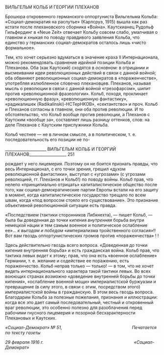 ВИЛЬГЕЛЬМ КОЛЬБ И ГЕОРГИИ ПЛЕХАНОВ

Брошюра откровенного германского оппортуниста Вильгельма Кольба: «Социал-демократия на распутье» (Карлсруэ, 1915) вышла как раз кстати после плехановского сборника «Война». Каутскианец Рудольф Гильфердинг в «Neue Zeit» отвечает Кольбу совсем слабо, умалчивая о главном и хныкая по поводу правдивого заявления Кольба, что единство у германских социал-демократов осталось лишь «чисто формальное».

Тем, кто хочет серьезно вдуматься в значение краха II Интернационала, можно ре­комендовать сравнение _идейной_ позиции Кольба и Плеханова. Оба (как Каутский) схо­дятся в _основном:_ в отрицании и высмеивании идеи революционных действий в связи с данной войной; оба обвиняют революционных социал-демократов в «пораженчестве», употребляя излюбленное словечко плехановцев. Плеханов, называя мысль о революции в связи с данной войной «грезофарсом», шипит против «революционной фразеологии». Кольб, походя, проклинает «революционную фразу», «революционную фантастику», «радикалишек (Radikalinski)-HCTepHKOB», «сектантство» и проч. Кольб и Плеханов со­гласны в главном, они оба против революции. И то обстоятельство, что Кольб вообще против революции, а Плеханов с Каутским «вообще за», составляет лишь разницу от­тенков, слов: на деле Плеханов с Каутским прислужники Кольба.

Кольб честнее — не в личном смысле, а в политическом, т. е. последовательность его позиции не по-

  

_____________________ ВИЛЬГЕЛЬМ КОЛЬБ И ГЕОРГИЙ ПЛЕХАНОВ___________________ 251

рождает у него лицемерия. Поэтому он не боится признать правды, что весь Интерна­ционал, с его точки зрения, грешил «духом революционной фантастики», выступал с «угрозами» (с угрозами революцией, гг. Плеханов и Кольб!) по поводу войны. Кольб прав, что нелепо «принципиально отрицать» капиталистическое общество после того, как социал-демократические партии Европы встали на его защиту в момент, когда ка­питалистическое государство трещало по всем швам, когда «под вопросом стояло его существование». Это признание объективной революционной ситуации есть правда.

«Последствием (тактики сторонников Либкнехта), — пишет Кольб, — была бы до­веденная до точки кипения _внутренняя_ борьба внутри немецкой нации и тем самым во­енное и политическое ослабление ее»... _к выгодам и победам_ «империализма тройст­венного согласия»!! Вот вам гвоздь оппортунистических громов против «пораженчест­ва» ! !

Здесь действительно гвоздь всего вопроса. «Доведенная до точки кипения внутрен­няя борьба» и есть гражданская война. Кольб прав, что тактика левых _ведет_ к этому; прав, что она есть «военное ослабление» Германии, т. е. желание и содействие ее пора­жению, есть пораженчество. Кольб неправ только — только! — в том, что не хочет ви­деть интернационального характера такой тактики левых. Во всех воюющих странах _возможно_ «доведение внутренней борьбы до точки кипения», «ослабление военной мощи» империалистской буржуазии и превращение (в силу этого, в связи с этим, по­средством этого) империалистской войны в гражданскую. В этом весь гвоздь вопроса. Благодарим Кольба за полезные пожелания, признания и иллюстрации: когда все это дает самый последовательный, честный и откровенный враг революции, это особенно полезно для разоблачения перед рабочими гнусного лицемерия и позорной бесхарак­терности Плехановых и Каутских.

_«Социал-Демократ» № 51,                                                          Печатается по тексту газеты_

_29 февраля 1916 г.                                                                           «Социал-Демократ»_